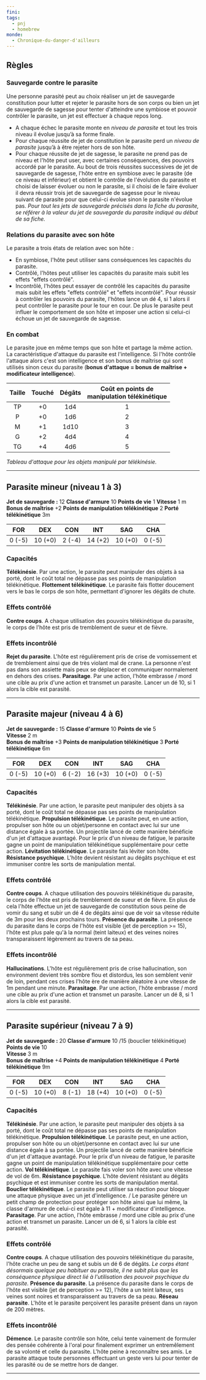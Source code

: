 ```yaml
---
fini: 
tags:
  - pnj
  - homebrew
monde:
  - Chronique-du-danger-d'ailleurs
---
```

## Règles
### Sauvegarde contre le parasite
Une personne parasité peut au choix réaliser un jet de sauvegarde constitution pour lutter et rejeter le parasite hors de son corps ou bien un jet de sauvegarde de sagesse pour tenter d'atteindre une symbiose et pouvoir contrôler le parasite, un jet est effectuer à chaque repos long.
- A chaque échec le parasite monte en *niveau de parasite* et tout les trois niveau il évolue jusqu’à sa forme finale. 
- Pour chaque réussite de jet de constitution le parasite perd un *niveau de parasite* jusqu’à à être rejeter hors de son hôte. 
- Pour chaque réussite de jet de sagesse, le parasite ne prend pas de niveau et l'hôte peut user, avec certaines conséquences, des pouvoirs accordé par le parasite. 
  Au bout de trois réussites successives de jet de sauvegarde de sagesse, l'hôte entre en symbiose avec le parasite (de ce niveau et inférieur) et obtient le contrôle de l'évolution du parasite et choisi de laisser évoluer ou non le parasite, si il choisi de le faire évoluer il devra réussir trois jet de sauvegarde de sagesse pour le niveau suivant de parasite pour que celui-ci évolue sinon le parasite n'évolue pas.
*Pour tout les jets de sauvegarde précisés dans la fiche du parasite, se référer à la valeur du jet de sauvegarde du parasite indiqué au début de sa fiche.*
### Relations du parasite avec son hôte
Le parasite a trois états de relation avec son hôte :
- En symbiose, l'hôte peut utiliser sans conséquences les capacités du parasite.
- Contrôlé, l'hôtes peut utiliser les capacités du parasite mais subit les effets "effets contrôlé".
- Incontrôlé, l'hôtes peut essayer de contrôlé les capacités du parasite mais subit les effets "effets contrôlé" et "effets incontrôlé". Pour réussir à contrôler les pouvoirs du parasite, l'hôtes lance un dé 4, si 1 alors il peut contrôler le parasite pour le tour en cour. De plus le parasite peut influer le comportement de son hôte et imposer une action si celui-ci échoue un jet de sauvegarde de sagesse.
### En combat
Le parasite joue en même temps que son hôte et partage la même action. La caractéristique d'attaque du parasite est l'intelligence. Si l'hôte contrôle l'attaque alors c'est son intelligence et son bonus de maîtrise qui sont utilisés sinon ceux du parasite (**bonus d'attaque = bonus de maîtrise + modificateur intelligence**).

| Taille | Touché | Dégâts | Coût en points de <br>manipulation télékinétique |
| :----: | :----: | :----: | :----------------------------------------------: |
|   TP   |   +0   |  1d4   |                        1                         |
|   P    |   +0   |  1d6   |                        2                         |
|   M    |   +1   |  1d10  |                        3                         |
|   G    |   +2   |  4d4   |                        4                         |
|   TG   |   +4   |  4d6   |                        5                         |
*Tableau d'attaque pour les objets manipulé par télékinésie.*

___

## Parasite mineur (niveau 1 à 3)
**Jet de sauvegarde :** 12
**Classe d'armure** 10 
**Points de vie** 1 
**Vitesse** 1 m  
**Bonus de maîtrise** +2
**Points de manipulation télékinétique** 2
**Porté télékinétique** 3m

| FOR    | DEX     | CON    | INT     | SAG     | CHA    |
| ------ | ------- | ------ | ------- | ------- | ------ |
| 0 (-5) | 10 (+0) | 2 (-4) | 14 (+2) | 10 (+0) | 0 (-5) |
### Capacités
**Télékinésie**. Par une action, le parasite peut manipuler des objets à sa porté, dont le coût total ne dépasse pas ses points de manipulation télékinétique.
**Flottement télékinétique**. Le parasite fais flotter doucement vers le bas le corps de son hôte, permettant d'ignorer les dégâts de chute.
### Effets contrôlé
**Contre coups**. A chaque utilisation des pouvoirs télékinétique du parasite, le corps de l'hôte est pris de tremblement de sueur et de fièvre.
### Effets incontrôlé
**Rejet du parasite**. L'hôte est régulièrement pris de crise de vomissement et de tremblement ainsi que de très violant mal de crane. La personne n'est pas dans son assiette mais peux se déplacer et communiquer normalement en dehors des crises.
**Parasitage**. Par une action, l'hôte embrasse / mord une cible au prix d'une action et transmet un parasite. Lancer un dé 10, si 1 alors la cible est parasité.

___

## Parasite majeur (niveau 4 à 6)
**Jet de sauvegarde :** 15
**Classe d'armure** 10 
**Points de vie** 5   
**Vitesse** 2 m  
**Bonus de maîtrise** +3
**Points de manipulation télékinétique** 3
**Porté télékinétique** 6m

| FOR    | DEX     | CON    | INT     | SAG     | CHA    |
| ------ | ------- | ------ | ------- | ------- | ------ |
| 0 (-5) | 10 (+0) | 6 (-2) | 16 (+3) | 10 (+0) | 0 (-5) |
### Capacités
**Télékinésie**. Par une action, le parasite peut manipuler des objets à sa porté, dont le coût total ne dépasse pas ses points de manipulation télékinétique.
**Propulsion télékinétique**. Le parasite peut, en une action, propulser son hôte ou un objet/personne en contact avec lui sur une distance égale à sa portée. Un projectile lancé de cette manière bénéficie d'un jet d'attaque avantagé. Pour le prix d'un niveau de fatigue, le parasite gagne un point de manipulation télékinétique supplémentaire pour cette action.
**Lévitation télékinétique**. Le parasite fais léviter son hôte.
**Résistance psychique**. L'hôte devient résistant au dégâts psychique et est immuniser contre les sorts de manipulation mental.
### Effets contrôlé
**Contre coups**. A chaque utilisation des pouvoirs télékinétique du parasite, le corps de l'hôte est pris de tremblement de sueur et de fièvre. En plus de cela l'hôte effectue un jet de sauvegarde de constitution sous peine de vomir du sang et subir un dé 4 de dégâts ainsi que de voir sa vitesse réduite de 3m pour les deux prochains tours.
**Présence du parasite**. La présence du parasite dans le corps de l'hôte est visible (jet de perception >= 15), l'hôte est plus pale qu'à la normal (teint laiteux) et des veines noires transparaissent légèrement au travers de sa peau.
### Effets incontrôlé
**Hallucinations**. L'hôte est régulièrement pris de crise hallucination, son environment devient très sombre flou et distordus, les son semblent venir de loin, pendant ces crises l'hôte ère de manière aléatoire à une vitesse de 1m pendant une minute.
**Parasitage**. Par une action, l'hôte embrasse / mord une cible au prix d'une action et transmet un parasite. Lancer un dé 8, si 1 alors la cible est parasité.

___

## Parasite supérieur (niveau 7 à 9)
**Jet de sauvegarde :** 20
**Classe d'armure** 10 /15 (bouclier télékinétique) 
**Points de vie** 10   
**Vitesse** 3 m  
**Bonus de maîtrise** +4
**Points de manipulation télékinétique** 4
**Porté télékinétique** 9m

| FOR    | DEX     | CON    | INT     | SAG     | CHA    |
| ------ | ------- | ------ | ------- | ------- | ------ |
| 0 (-5) | 10 (+0) | 8 (-1) | 18 (+4) | 10 (+0) | 0 (-5) |
### Capacités
**Télékinésie**. Par une action, le parasite peut manipuler des objets à sa porté, dont le coût total ne dépasse pas ses points de manipulation télékinétique.
**Propulsion télékinétique**. Le parasite peut, en une action, propulser son hôte ou un objet/personne en contact avec lui sur une distance égale à sa portée. Un projectile lancé de cette manière bénéficie d'un jet d'attaque avantagé. Pour le prix d'un niveau de fatigue, le parasite gagne un point de manipulation télékinétique supplémentaire pour cette action.
**Vol télékinétique**. Le parasite fais voler son hôte avec une vitesse de vol de 6m.
**Résistance psychique**. L'hôte devient résistant au dégâts psychique et est immuniser contre les sorts de manipulation mental.
**Bouclier télékinétique**. Le parasite peut utiliser sa réaction pour bloquer une attaque physique avec un jet d'intelligence. / Le parasite génère un petit champ de protection pour protéger son hôte ainsi que lui même, la classe d'armure de celui-ci est égale à 11 + modificateur d'intelligence.
**Parasitage**. Par une action, l'hôte embrasse / mord une cible au prix d'une action et transmet un parasite. Lancer un dé 6, si 1 alors la cible est parasité.
### Effets contrôlé
**Contre coups**. A chaque utilisation des pouvoirs télékinétique du parasite, l'hôte crache un peu de sang et subis un dé 6 de dégâts. *Le corps étant désormais quelque peu habituer au parasite, il ne subit plus que les conséquence physique direct lié à l'utilisation des pouvoir psychique du parasite.*
**Présence du parasite**. La présence du parasite dans le corps de l'hôte est visible (jet de perception >= 12), l'hôte a un teint laiteux, ses veines sont noires et transparaissent au travers de sa peau.
**Réseau parasite**. L'hôte et le parasite perçoivent les parasite présent dans un rayon de 200 mètres.
### Effets incontrôlé
**Démence**. Le parasite contrôle son hôte, celui tente vainement de formuler des pensée cohérente à l'oral pour finalement exprimer un entremêlement de sa volonté et celle du parasite. L'hôte peine à reconnaître ses amis. Le parasite attaque toute personnes effectuant un geste vers lui pour tenter de les parasité ou de se mettre hors de danger.

___
